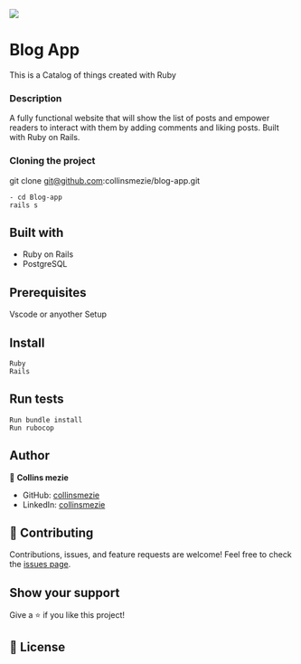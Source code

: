![](https://img.shields.io/badge/Microverse-blueviolet)
# Blog App
This is a Catalog of things created with Ruby
### Description
A fully functional website that will show the list of posts and empower readers to interact with them by adding comments and liking posts. Built with Ruby on Rails.
### Cloning the project
 git clone git@github.com:collinsmezie/blog-app.git<Your-Build-Directory>
```
- cd Blog-app
rails s
```
## Built with
- Ruby on Rails
- PostgreSQL
## Prerequisites
Vscode or anyother
Setup
## Install
    Ruby
    Rails
## Run tests
    Run bundle install
    Run rubocop
## Author
:bust_in_silhouette: **Collins mezie**
- GitHub: [collinsmezie](https://github.com/collinsmezie/blog-app)
- LinkedIn: [collinsmezie](https://www.linkedin.com/in/collinsmezie/)
## :handshake: Contributing
Contributions, issues, and feature requests are welcome!
Feel free to check the [issues page](https://github.com/collinsmezie/blog-app/issues).
## Show your support
Give a :star:️ if you like this project!
## :memo: License